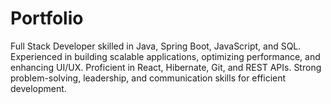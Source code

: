 # Portfolio
Full Stack Developer skilled in Java, Spring Boot, JavaScript, and SQL. Experienced in building scalable applications, optimizing performance, and enhancing UI/UX. Proficient in React, Hibernate, Git, and REST APIs. Strong problem-solving, leadership, and communication skills for efficient development.
